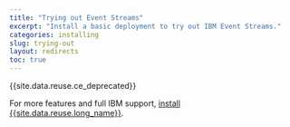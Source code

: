 ```yaml
---
title: "Trying out Event Streams"
excerpt: "Install a basic deployment to try out IBM Event Streams."
categories: installing
slug: trying-out
layout: redirects
toc: true
---
```


{{site.data.reuse.ce_deprecated}}

For more features and full IBM support, [install {{site.data.reuse.long_name}}](../installing).
